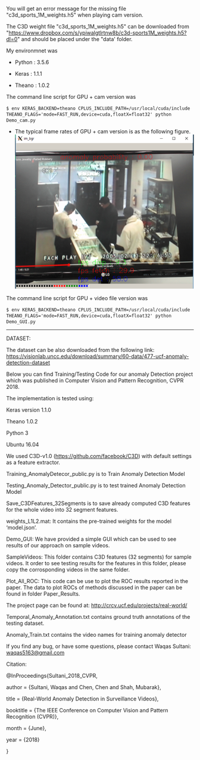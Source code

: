 You will get an error message for the missing file "c3d_sports_1M_weights.h5" when playing cam version.

The C3D weight file "c3d_sports_1M_weights.h5" can be downloaded from "https://www.dropbox.com/s/ypiwalgtlrtnw8b/c3d-sports1M_weights.h5?dl=0" and should be placed under the "data' folder.

My environmnet was

  * Python : 3.5.6

  * Keras : 1.1.1

  * Theano : 1.0.2

The command line script for GPU + cam version was

	$ env KERAS_BACKEND=theano CPLUS_INCLUDE_PATH=/usr/local/cuda/include THEANO_FLAGS='mode=FAST_RUN,device=cuda,floatX=float32' python Demo_cam.py

  * The typical frame rates of GPU + cam version is as the following figure.
  ![fps_gpu](./img/anomaly_gpu.PNG)

The command line script for GPU + video file version was

	$ env KERAS_BACKEND=theano CPLUS_INCLUDE_PATH=/usr/local/cuda/include THEANO_FLAGS='mode=FAST_RUN,device=cuda,floatX=float32' python Demo_GUI.py

---





DATASET:

The dataset can be also downloaded from the following link:
https://visionlab.uncc.edu/download/summary/60-data/477-ucf-anomaly-detection-dataset


Below you can find Training/Testing Code for our anomaly Detection project which was published in Computer Vision and Pattern Recognition, CVPR 2018.

The implementation is tested using:

Keras version 1.1.0

Theano 1.0.2

Python 3

Ubuntu 16.04


We used C3D-v1.0 (https://github.com/facebook/C3D) with default settings as a feature extractor.
 
Training_AnomalyDetecor_public.py is to Train Anomaly Detection Model


Testing_Anomaly_Detector_public.py is to test trained Anomaly Detection Model


Save_C3DFeatures_32Segments is to save already computed C3D features for the whole video into 32 segment features.


weights_L1L2.mat: It contains the pre-trained weights for the model ‘model.json’.

Demo_GUI: We have provided a simple GUI which can be used to see results of our approach on sample videos.

SampleVideos: This folder contains C3D features (32 segments) for sample videos. It order to see testing results for the features in this folder, please copy the corrosponding videos in the same folder.


Plot_All_ROC:  This code can be use to plot the ROC results reported in the paper. The data to plot ROCs of methods discussed in the paper can be found in folder Paper_Results.


The project page can be found at: http://crcv.ucf.edu/projects/real-world/

Temporal_Anomaly_Annotation.txt contains ground truth annotations of the testing dataset.

Anomaly_Train.txt contains the video names for training anomaly detector




If you find any bug, or have some questions, please contact Waqas Sultani: waqas5163@gmail.com


Citation:

@InProceedings{Sultani_2018_CVPR,

author = {Sultani, Waqas and Chen, Chen and Shah, Mubarak},

title = {Real-World Anomaly Detection in Surveillance Videos},

booktitle = {The IEEE Conference on Computer Vision and Pattern Recognition (CVPR)},

month = {June},

year = {2018}

}
